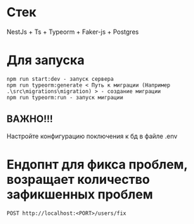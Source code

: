 # Стек
NestJs + Ts + Typeorm + Faker-js + Postgres

# Для запуска
```
npm run start:dev - запуск сервера
npm run typeorm:generate < Путь к миграции (Например .\src\migrations\migration) > - создание миграции
npm run typeorm:run - запуск миграции
```

## ВАЖНО!!!
Настройте конфигурацию поключения к бд в файле .env

# Ендопнт для фикса проблем, возращает количество зафикшенных проблем
```
POST http://localhost:<PORT>/users/fix
```